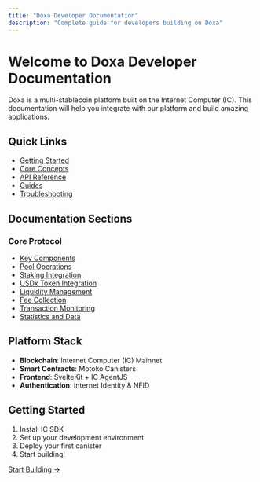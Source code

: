 ```yaml
---
title: "Doxa Developer Documentation"
description: "Complete guide for developers building on Doxa"
---
```


# Welcome to Doxa Developer Documentation

Doxa is a multi-stablecoin platform built on the Internet Computer (IC). This documentation will help you integrate with our platform and build amazing applications.

## Quick Links

- [Getting Started](/docs/getting-started)
- [Core Concepts](/docs/core-concepts)
- [API Reference](/docs/api-reference)
- [Guides](/docs/guides)
- [Troubleshooting](/docs/troubleshooting)

## Documentation Sections

### Core Protocol
- [Key Components](/docs/key-components)
- [Pool Operations](/docs/pool-operations)
- [Staking Integration](/docs/staking-integration) 
- [USDx Token Integration](/docs/usdx-token-integration)
- [Liquidity Management](/docs/liquidity-management)
- [Fee Collection](/docs/fee-collection)
- [Transaction Monitoring](/docs/transaction-monitoring)
- [Statistics and Data](/docs/statistics)

## Platform Stack

- **Blockchain**: Internet Computer (IC) Mainnet
- **Smart Contracts**: Motoko Canisters
- **Frontend**: SvelteKit + IC AgentJS
- **Authentication**: Internet Identity & NFID

## Getting Started

1. Install IC SDK
2. Set up your development environment
3. Deploy your first canister
4. Start building!

[Start Building →](/docs/getting-started) 